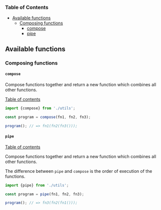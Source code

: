 ### Table of Contents

- [Available functions](#available-functions)
    - [Composing functions](#composing-functions)
        - [compose](#compose)
        - [pipe](#pipe)

## Available functions

### Composing functions

#### `compose`

Compose functions together and return a new function 
which combines all other functions.

[Table of contents](#table-of-contents)

```js
import {compose} from './utils';

const program = compose(fn1, fn2, fn3);

program(); // => fn1(fn2(fn3())); 
```

#### `pipe`

[Table of contents](#table-of-contents)

Compose functions together and return a new function 
which combines all other functions.

The difference between `pipe` and `compose` is the
order of execution of the functions.

```js
import {pipe} from './utils';

const program = pipe(fn1, fn2, fn3);

program(); // => fn3(fn2(fn1())); 
```